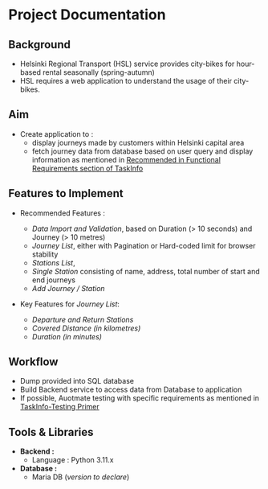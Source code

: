 # Project Documentation
## Background
- Helsinki Regional Transport (HSL) service provides city-bikes for hour-based rental seasonally (spring-autumn)
- HSL requires a web application to understand the usage of their city-bikes.

## Aim
- Create application to :
    - display journeys made by customers within Helsinki capital area
    - fetch journey data from database based on user query and display information as mentioned in [Recommended in Functional Requirements section of TaskInfo](TaskInfo.md) 

## Features to Implement
- Recommended Features :
    - *Data Import and Validation*, based on Duration (> 10 seconds) and Journey (> 10 metres)
    - *Journey List*, either with Pagination or Hard-coded limit for browser stability
    - *Stations List*, 
    - *Single Station* consisting of name, address, total number of start and end journeys
    - *Add Journey / Station*

- Key Features for *Journey List*:
    - *Departure and Return Stations*
    - *Covered Distance (in kilometres)*
    - *Duration (in minutes)*

## Workflow
- Dump provided into SQL database
- Build Backend service to access data from Database to application
- If possible, Auotmate testing with specific requirements as mentioned in [TaskInfo-Testing Primer](https://dev.solita.fi/2022/11/01/testing-primer-dev-academy.html)

## Tools & Libraries
- **Backend :** 
    - Language : Python 3.11.x
- **Database :**
    - Maria DB (*version to declare*)
